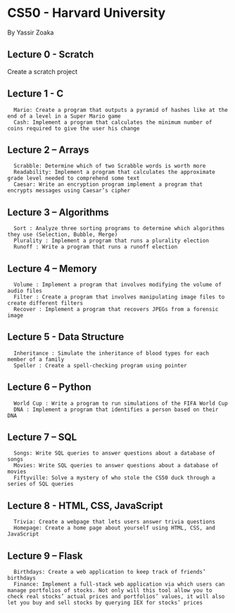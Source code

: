 # CS50 - Harvard University
By Yassir Zoaka

## Lecture 0 - Scratch
   Create a scratch project
## Lecture 1 - C
      Mario: Create a program that outputs a pyramid of hashes like at the end of a level in a Super Mario game
      Cash: Implement a program that calculates the minimum number of coins required to give the user his change 
## Lecture 2 – Arrays
      Scrabble: Determine which of two Scrabble words is worth more
      Readability: Implement a program that calculates the approximate grade level needed to comprehend some text
      Caesar: Write an encryption program implement a program that encrypts messages using Caesar’s cipher
## Lecture 3 – Algorithms
      Sort : Analyze three sorting programs to determine which algorithms they use (Selection, Bubble, Merge)
      Plurality : Implement a program that runs a plurality election
      Runoff : Write a program that runs a runoff election
## Lecture 4 – Memory
      Volume : Implement a program that involves modifying the volume of audio files
      Filter : Create a program that involves manipulating image files to create different filters
      Recover : Implement a program that recovers JPEGs from a forensic image
## Lecture 5 - Data Structure
      Inheritance : Simulate the inheritance of blood types for each member of a family
      Speller : Create a spell-checking program using pointer
## Lecture 6 – Python
      World Cup : Write a program to run simulations of the FIFA World Cup
      DNA : Implement a program that identifies a person based on their DNA
## Lecture 7 – SQL
      Songs: Write SQL queries to answer questions about a database of songs
      Movies: Write SQL queries to answer questions about a database of movies
      Fiftyville: Solve a mystery of who stole the CS50 duck through a series of SQL queries
## Lecture 8 - HTML, CSS, JavaScript
      Trivia: Create a webpage that lets users answer trivia questions
      Homepage: Create a home page about yourself using HTML, CSS, and JavaScript
## Lecture 9 – Flask
      Birthdays: Create a web application to keep track of friends’ birthdays
      Finance: Implement a full-stack web application via which users can manage portfolios of stocks. Not only will this tool allow you to check real stocks’ actual prices and portfolios’ values, it will also let you buy and sell stocks by querying IEX for stocks’ prices
